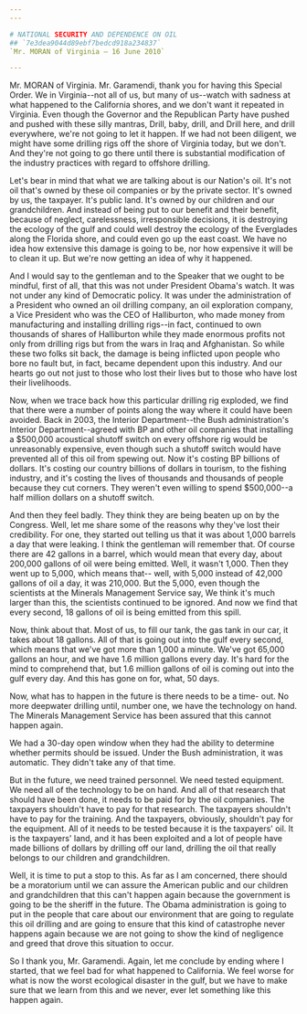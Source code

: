 ```yaml
---
---

# NATIONAL SECURITY AND DEPENDENCE ON OIL
## `7e3dea9044d89ebf7bedcd918a234837`
`Mr. MORAN of Virginia — 16 June 2010`

---
```



Mr. MORAN of Virginia. Mr. Garamendi, thank you for having this 
Special Order. We in Virginia--not all of us, but many of us--watch 
with sadness at what happened to the California shores, and we don't 
want it repeated in Virginia. Even though the Governor and the 
Republican Party have pushed and pushed with these silly mantras, 
Drill, baby, drill, and Drill here, and drill everywhere, we're not 
going to let it happen. If we had not been diligent, we might have some 
drilling rigs off the shore of Virginia today, but we don't. And 
they're not going to go there until there is substantial modification 
of the industry practices with regard to offshore drilling.

Let's bear in mind that what we are talking about is our Nation's 
oil. It's not oil that's owned by these oil companies or by the private 
sector. It's owned by us, the taxpayer. It's public land. It's owned by 
our children and our grandchildren. And instead of being put to our 
benefit and their benefit, because of neglect, carelessness, 
irresponsible decisions, it is destroying the ecology of the gulf and 
could well destroy the ecology of the Everglades along the Florida 
shore, and could even go up the east coast. We have no idea how 
extensive this damage is going to be, nor how expensive it will be to 
clean it up. But we're now getting an idea of why it happened.


And I would say to the gentleman and to the Speaker that we ought to 
be mindful, first of all, that this was not under President Obama's 
watch. It was not under any kind of Democratic policy. It was under the 
administration of a President who owned an oil drilling company, an oil 
exploration company, a Vice President who was the CEO of Halliburton, 
who made money from manufacturing and installing drilling rigs--in 
fact, continued to own thousands of shares of Halliburton while they 
made enormous profits not only from drilling rigs but from the wars in 
Iraq and Afghanistan. So while these two folks sit back, the damage is 
being inflicted upon people who bore no fault but, in fact, became 
dependent upon this industry. And our hearts go out not just to those 
who lost their lives but to those who have lost their livelihoods.

Now, when we trace back how this particular drilling rig exploded, we 
find that there were a number of points along the way where it could 
have been avoided. Back in 2003, the Interior Department--the Bush 
administration's Interior Department--agreed with BP and other oil 
companies that installing a $500,000 acoustical shutoff switch on every 
offshore rig would be unreasonably expensive, even though such a 
shutoff switch would have prevented all of this oil from spewing out. 
Now it's costing BP billions of dollars. It's costing our country 
billions of dollars in tourism, to the fishing industry, and it's 
costing the lives of thousands and thousands of people because they cut 
corners. They weren't even willing to spend $500,000--a half million 
dollars on a shutoff switch.

And then they feel badly. They think they are being beaten up on by 
the Congress. Well, let me share some of the reasons why they've lost 
their credibility. For one, they started out telling us that it was 
about 1,000 barrels a day that were leaking. I think the gentleman will 
remember that. Of course there are 42 gallons in a barrel, which would 
mean that every day, about 200,000 gallons of oil were being emitted. 
Well, it wasn't 1,000. Then they went up to 5,000, which means that--
well, with 5,000 instead of 42,000 gallons of oil a day, it was 
210,000. But the 5,000, even though the scientists at the Minerals 
Management Service say, We think it's much larger than this, the 
scientists continued to be ignored. And now we find that every second, 
18 gallons of oil is being emitted from this spill.

Now, think about that. Most of us, to fill our tank, the gas tank in 
our car, it takes about 18 gallons. All of that is going out into the 
gulf every second, which means that we've got more than 1,000 a minute. 
We've got 65,000 gallons an hour, and we have 1.6 million gallons every 
day. It's hard for the mind to comprehend that, but 1.6 million gallons 
of oil is coming out into the gulf every day. And this has gone on for, 
what, 50 days.

Now, what has to happen in the future is there needs to be a time-
out. No more deepwater drilling until, number one, we have the 
technology on hand. The Minerals Management Service has been assured 
that this cannot happen again.



We had a 30-day open window when they had the ability to determine 
whether permits should be issued. Under the Bush administration, it was 
automatic. They didn't take any of that time.

But in the future, we need trained personnel. We need tested 
equipment. We need all of the technology to be on hand. And all of that 
research that should have been done, it needs to be paid for by the oil 
companies. The taxpayers shouldn't have to pay for that research. The 
taxpayers shouldn't have to pay for the training. And the taxpayers, 
obviously, shouldn't pay for the equipment. All of it needs to be 
tested because it is the taxpayers' oil. It is the taxpayers' land, and 
it has been exploited and a lot of people have made billions of dollars 
by drilling off our land, drilling the oil that really belongs to our 
children and grandchildren.

Well, it is time to put a stop to this. As far as I am concerned, 
there should be a moratorium until we can assure the American public 
and our children and grandchildren that this can't happen again because 
the government is going to be the sheriff in the future. The Obama 
administration is going to put in the people that care about our 
environment that are going to regulate this oil drilling and are going 
to ensure that this kind of catastrophe never happens again because we 
are not going to show the kind of negligence and greed that drove this 
situation to occur.

So I thank you, Mr. Garamendi. Again, let me conclude by ending where 
I started, that we feel bad for what happened to California. We feel 
worse for what is now the worst ecological disaster in the gulf, but we 
have to make sure that we learn from this and we never, ever let 
something like this happen again.